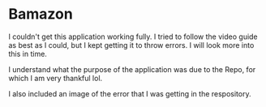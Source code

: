 # Bamazon

I couldn't get this application working fully. I tried to follow the video guide as best as I could, but I kept getting it to throw errors. I will look more into this in time. 

I understand what the purpose of the application was due to the Repo, for which I am very thankful lol.

I also included an image of the error that I was getting in the respository.